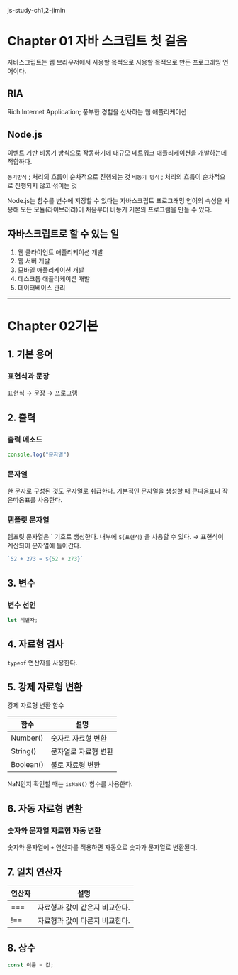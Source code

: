 js-study-ch1,2-jimin
# Chapter 01 자바 스크립트 첫 걸음
자바스크립트는 웹 브라우저에서 사용할 목적으로 사용할 목적으로 만든 프로그래밍 언어이다.

## RIA
Rich Internet Application; 풍부한 경험을 선사하는 웹 애플리케이션

## Node.js
이벤트 기반 비동기 방식으로 작동하기에 대규모 네트워크 애플리케이션을 개발하는데 적합하다.

`동기방식` ; 
처리의 흐름이 순차적으로 진행되는 것
`비동기 방식` ;
처리의 흐름이 순차적으로 진행되지 않고 섞이는 것

Node.js는 함수를 변수에 저장할 수 있다는 자바스크립트 프로그래밍 언어의 속성을 사용해 모든 모듈(라이브러리)이 처음부터 비동기 기본의 프로그램을 만들 수 있다.

## 자바스크립트로 할 수 있는 일
1. 웹 클라이언트 애플리케이션 개발
2. 웹 서버 개발
3. 모바일 애플리케이션 개발
4. 데스크톱 애플리케이션 개발
5. 데이터베이스 관리

---
# Chapter 02기본
## 1. 기본 용어
### 표현식과 문장
표현식 → 문장 → 프로그램

## 2. 출력
### 출력 메소드
```js
console.log("문자열")
```

### 문자열
한 문자로 구성된 것도 문자열로 취급한다.
기본적인 문자열을 생성할 때 큰따옴표나 작은따옴표를 사용한다.

### 템플릿 문자열
템프릿 문자열은 \` 기호로 생성한다.
내부에 `${표현식}` 을 사용할 수 있다. → 표현식이 계산되어 문자열에 들어간다.
```js
`52 + 273 = ${52 + 273}`
```

## 3. 변수
### 변수 선언
```js
let 식별자;
```

## 4. 자료형 검사
`typeof` 연산자를 사용한다.

## 5. 강제 자료형 변환
강제 자료형 변환 함수

|함수|설명|
|--------|----------------|
|Number()|숫자로 자료형 변환|
|String()|문자열로 자료형 변환|
|Boolean()|불로 자료형 변환|

NaN인지 확인할 때는 `isNaN()` 함수를 사용한다.

## 6. 자동 자료형 변환
### 숫자와 문자열 자료형 자동 변환
숫자와 문자열에 `+` 연산자를 적용하면 자동으로 숫자가 문자열로 변환된다.

## 7. 일치 연산자

|연산자|설명|
|--------|-------------|
|===|자료형과 값이 같은지 비교한다.|
|!==|자료형과 값이 다른지 비교한다.|

## 8. 상수
```js
const 이름 = 값;
```